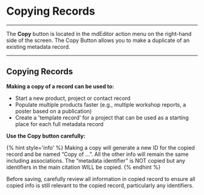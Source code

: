 # Copying Records

---

The **Copy** button is located in the mdEditor action menu on the right-hand side of the screen. The Copy Button allows you to make a duplicate of an existing metadata record.

---

## Copying Records

**Making a copy of a record can be used to:**

* Start a new product, project or contact record
* Populate multiple products faster \(e.g., multiple workshop reports, a poster based on a publication\)
* Create a 'template record' for a project that can be used as a starting place for each full metadata record

**Use the Copy button carefully:**

{% hint style='info' %} Making a copy will generate a new ID for the copied record and be named “Copy of …”. All the other info will remain the same including associations. The “metadata identifier” is NOT copied but any identifiers in the main citation WILL be copied. {% endhint %}

Before saving, carefully review all information in copied record to ensure all copied info is still relevant to the copied record, particularly any identifiers.

### 



